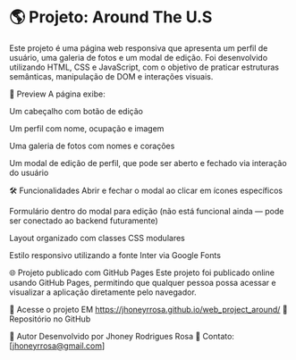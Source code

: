 # 🌎 Projeto: Around The U.S
Este projeto é uma página web responsiva que apresenta um perfil de usuário, uma galeria de fotos e um modal de edição. Foi desenvolvido utilizando HTML, CSS e JavaScript, com o objetivo de praticar estruturas semânticas, manipulação de DOM e interações visuais.

📸 Preview
A página exibe:

Um cabeçalho com botão de edição

Um perfil com nome, ocupação e imagem

Uma galeria de fotos com nomes e corações

Um modal de edição de perfil, que pode ser aberto e fechado via interação do usuário

🛠️ Funcionalidades
Abrir e fechar o modal ao clicar em ícones específicos

Formulário dentro do modal para edição (não está funcional ainda — pode ser conectado ao backend futuramente)

Layout organizado com classes CSS modulares

Estilo responsivo utilizando a fonte Inter via Google Fonts


🌐 Projeto publicado com GitHub Pages
Este projeto foi publicado online usando GitHub Pages, permitindo que qualquer pessoa possa acessar e visualizar a aplicação diretamente pelo navegador.

🔗 Acesse o projeto EM https://jhoneyrrosa.github.io/web_project_around/ 
📁 Repositório no GitHub

🧠 Autor
Desenvolvido por Jhoney Rodrigues Rosa 💬 Contato: [jhoneyrrosa@gmail.com]


